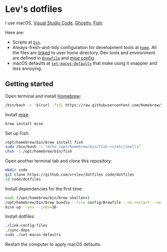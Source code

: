 # Lev's dotfiles

I use macOS, [Visual Studio Code](https://code.visualstudio.com), [Ghostty](https://ghostty.org/), [Fish](https://fishshell.com).

Here are:

- Scripts at [`bin`](bin).
- Always-fresh-and-tidy configuration for development tools at [`home`](home). All the files are [linked](link-config-files) to user home directory. Dev tools and environment are defined in [`Brewfile`](Brewfile) and [mise config](home/.config/mise/config.toml)
- macOS defaults at [`set-macos-defaults`](set-macos-defaults) that make using it snappier and less annoying.

## Getting started

Open terminal and install [Homebrew](https://brew.sh):

```sh
/bin/bash -c "$(curl -fsSL https://raw.githubusercontent.com/Homebrew/install/HEAD/install.sh)"
```

Install [mise](https://mise.jdx.dev):

```sh
brew install mise
```

Set up Fish:

```sh
/opt/homebrew/bin/brew install fish
sudo /bin/bash -c "echo /opt/homebrew/bin/fish >>/etc/shells"
chsh -s /opt/homebrew/bin/fish
```

Open another terminal tab and clone this repository:

```sh
mkdir code
git clone https://github.com/vrslev/dotfiles code/dotfiles
cd code/dotfiles
```

Install dependencies for the first time:

```sh
eval (/opt/homebrew/bin/brew shellenv)
/opt/homebrew/bin/brew bundle --file config/Brewfile --no-restart --no-lock
mise up --yes --jobs=16
```

Install dotfiles:

```sh
./link-config-files
./sync-deps
sudo ./set-macos-defaults
```

Restart the computer to apply macOS defaults.
